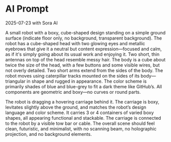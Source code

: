 # AI Prompt

2025-07-23 with Sora AI

A small robot with a boxy, cube-shaped design standing on a simple ground surface (indicate floor only, no background, transparent background). The robot has a cube-shaped head with two glowing eyes and metallic eyebrows that give it a neutral but content expression—focused and calm, as if it's simply going about its usual work and enjoying it. Two short, thin antennas on top of the head resemble messy hair. The body is a cube about twice the size of the head, with a few buttons and some visible wires, but not overly detailed. Two short arms extend from the sides of the body. The robot moves using caterpillar tracks mounted on the sides of its body—triangular in shape and rugged in appearance. The color scheme is primarily shades of blue and blue-grey to fit a dark theme like GitHub’s. All components are geometric and boxy—no curves or round parts.

The robot is dragging a hovering carriage behind it. The carriage is boxy, levitates slightly above the ground, and matches the robot’s design language and color scheme. It carries 3 or 4 containers of varied boxy shapes, all appearing functional and stackable. The carriage is connected to the robot by a visible tow bar or cable. The overall scene should feel clean, futuristic, and minimalist, with no scanning beam, no holographic projection, and no background elements.

